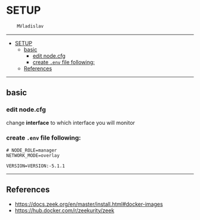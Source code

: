 # SETUP

```sh
    MVladislav
```

---

- [SETUP](#setup)
  - [basic](#basic)
    - [edit node.cfg](#edit-nodecfg)
    - [create `.env` file following:](#create-env-file-following)
  - [References](#references)

---

## basic

### edit node.cfg

change **interface** to which interface you will monitor

### create `.env` file following:

```env
# NODE_ROLE=manager
NETWORK_MODE=overlay

VERSION=VERSION:-5.1.1
```

---

## References

- <https://docs.zeek.org/en/master/install.html#docker-images>
- <https://hub.docker.com/r/zeekurity/zeek>
